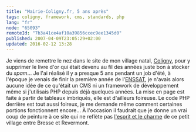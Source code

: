```yaml
---
title: "Mairie-Coligny.fr, 5 ans après"
tags: coligny, framework, cms, standards, php
lang: "fr"
node: "65093"
remoteId: "7b3a41ce4af10a39856ccec9ee1345d0"
published: 2007-04-09T23:05:29+02:00
updated: 2016-02-12 13:28
---
```


Je viens de remettre le nez dans le site de mon village natal,
[Coligny](http://www.mairie-coligny.fr), pour y supprimer le livre d'or qui
était devenu au fil des années juste bon à stocker du *spam*… Je l'ai réalisé
il y a presque 5 ans pendant un job d'été, à l'époque je venais de finir la
première année de l'[ENSSAT](http://www.enssat.fr/), je n'avais alors aucune
idée de ce qu'était un CMS ni un framework de développement même si j'utilisais
PHP depuis déjà quelques années. La mise en page est faite à partir de tableaux
imbriqués, elle est d'ailleurs foireuse. Le code PHP derrière est tout aussi
foireux, je me demande même comment certaines portions fonctionnent encore… À
l'occasion il faudrait que je donne un vrai coup de peinture à ce site qui ne
reflète pas [l'esprit et le
charme](http://photos.pwet.fr/villes-et-departements/ain-01/coligny//) de ce
petit village entre Bresse et
Revermont.
